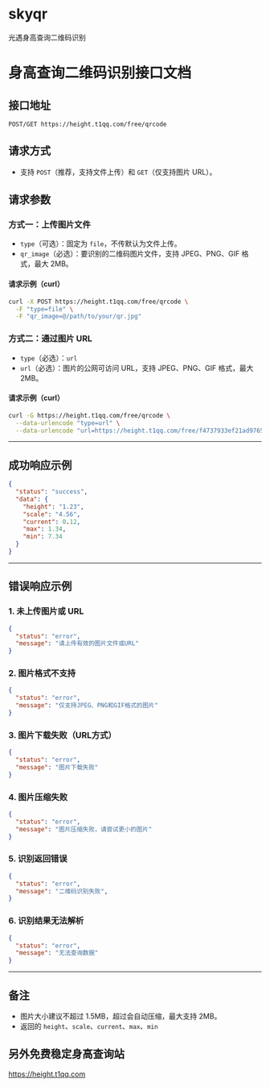 # skyqr
光遇身高查询二维码识别


# 身高查询二维码识别接口文档

## 接口地址

```
POST/GET https://height.t1qq.com/free/qrcode
```

## 请求方式

- 支持 `POST`（推荐，支持文件上传）和 `GET`（仅支持图片 URL）。

## 请求参数

### 方式一：上传图片文件

- `type`（可选）：固定为 `file`，不传默认为文件上传。
- `qr_image`（必选）：要识别的二维码图片文件，支持 JPEG、PNG、GIF 格式，最大 2MB。

#### 请求示例（curl）

```bash
curl -X POST https://height.t1qq.com/free/qrcode \
  -F "type=file" \
  -F "qr_image=@/path/to/your/qr.jpg"
```

### 方式二：通过图片 URL

- `type`（必选）：`url`
- `url`（必选）：图片的公网可访问 URL，支持 JPEG、PNG、GIF 格式，最大 2MB。

#### 请求示例（curl）

```bash
curl -G https://height.t1qq.com/free/qrcode \
  --data-urlencode "type=url" \
  --data-urlencode "url=https://height.t1qq.com/free/f4737933ef21ad9765d2879c49d97755.png"
```

---

## 成功响应示例

```json
{
  "status": "success",
  "data": {
    "height": "1.23",
    "scale": "4.56",
    "current": 0.12,
    "max": 1.34,
    "min": 7.34
  }
}
```

---

## 错误响应示例

### 1. 未上传图片或 URL

```json
{
  "status": "error",
  "message": "请上传有效的图片文件或URL"
}
```

### 2. 图片格式不支持

```json
{
  "status": "error",
  "message": "仅支持JPEG、PNG和GIF格式的图片"
}
```

### 3. 图片下载失败（URL方式）

```json
{
  "status": "error",
  "message": "图片下载失败"
}
```

### 4. 图片压缩失败

```json
{
  "status": "error",
  "message": "图片压缩失败，请尝试更小的图片"
}
```

### 5. 识别返回错误

```json
{
  "status": "error",
  "message": "二维码识别失败",
}
```

### 6. 识别结果无法解析

```json
{
  "status": "error",
  "message": "无法查询数据"
}
```

---

## 备注

- 图片大小建议不超过 1.5MB，超过会自动压缩，最大支持 2MB。
- 返回的 `height`、`scale`、`current`、`max`、`min`

## 另外免费稳定身高查询站
https://height.t1qq.com
